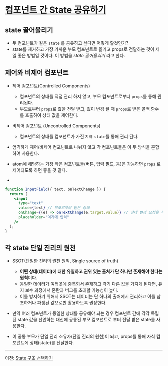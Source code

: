# [컴포넌트 간 State 공유하기](https://ko.react.dev/learn/sharing-state-between-components)

## state 끌어올리기
- 두 컴포넌트가 같은 `state` 를 공유하고 싶다면 어떻게 할것인가?
- state를 제거하고 가장 가까운 부모 컴포넌트로 옮기고 props로 전달하는 것이 제일 좋은 방법일 것이다. 이 방법을 *state 끌어올리기* 라고 한다.

## 제어와 비제어 컴포넌트

- 제어 컴포넌트(Controlled Components)
	- 컴포넌트의 상태를 직접 관리 하지 않고, 부모 컴포넌트로부터 `props`를 통해 괸리된다.
	- 부모로부터 `props`로 값을 전달 받고, 값이 변경 될 때 `props`로 받은 콜백 함수를 호출하여 상태 값을 제어한다.  
- 비제어 컴포넌트 (Uncontrolled Components)
	- 컴포넌트의 상태를 컴포넌트가 가진 `지역 state`를 통해 관리 된다.
- 엄격하게 제어/비제어 컴포넌트로 나뉘지 않고 각 컴포넌트들은 이 두 방식을 혼합하여 사용한다.

- atom에 해당하는 가장 작은 컴포넌트들(버튼, 입력 필드, 등)은 가능하면 `props` 로 제어되도록 하면 좋을 것 같다.
- 
```jsx
function InputField({ text, onTextChange }) {
  return (
    <input
      type="text"
      value={text} // 부모로부터 받은 상태
      onChange={(e) => onTextChange(e.target.value)} // 상태 변경 요청을 부모에게 전달
      placeholder="여기에 입력"
    />
  );
}
```

## 각 state 단일 진리의 원천
- SSOT(단일한 진리의 원천 원칙, Single source of truth)
	- **어떤 상태(데이터)에 대한 유일하고 권위 있는 출처가 단 하나만 존재해야 한다는 원칙**이다.
	- 동일한 데이터가 여러곳에 중복되서 존재하고 각기 다른 값을 가지게 된다면, 유지 보수 과정에서 혼란과 버그를 초래할 가능성이 높다.
	- 이를 방지하기 위해서 SSOT는 데이터는 단 하나의 출처에서 관리하고 이를 참조하거나 파생된 값으로만 활용하도록 권장한다.

- 만약 여러 컴포넌트가 동일한 상태를 공유해야 되는 경우 컴포넌트 간에 각각 독립된 state 값을 선언하는 대신에 공통된 부모 컴포넌트로 부터 전달 받은 state를 사용한다.
- 이 공통 부모가 단일 진리 소유자(단일 진리의 원천)이 되고, props를 통해 자식 컴포넌트에 상태(state)를 전달한다.

---

이전: [State 구조 선택하기](02-state-structure.md)

